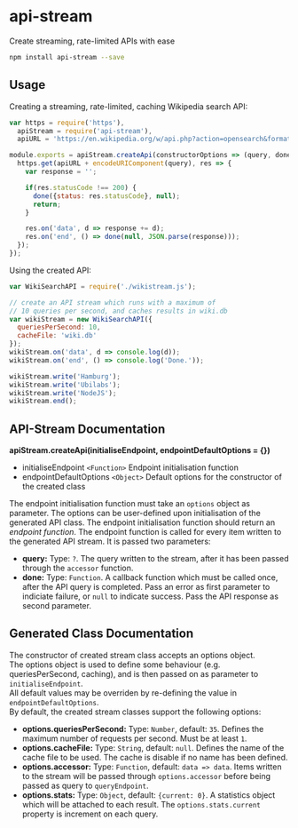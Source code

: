 # api-stream

Create streaming, rate-limited APIs with ease

```sh
npm install api-stream --save
```

## Usage

Creating a streaming, rate-limited, caching Wikipedia search API:

```js
var https = require('https'),
  apiStream = require('api-stream'),
  apiURL = 'https://en.wikipedia.org/w/api.php?action=opensearch&format=json&search=';

module.exports = apiStream.createApi(constructorOptions => (query, done) => {
  https.get(apiURL + encodeURIComponent(query), res => {
    var response = '';

    if(res.statusCode !== 200) {
      done({status: res.statusCode}, null);
      return;
    }

    res.on('data', d => response += d);
    res.on('end', () => done(null, JSON.parse(response)));
  });
});
```

Using the created API:

```js
var WikiSearchAPI = require('./wikistream.js');

// create an API stream which runs with a maximum of
// 10 queries per second, and caches results in wiki.db
var wikiStream = new WikiSearchAPI({
  queriesPerSecond: 10,
  cacheFile: 'wiki.db'
});
wikiStream.on('data', d => console.log(d));
wikiStream.on('end', () => console.log('Done.'));

wikiStream.write('Hamburg');
wikiStream.write('Ubilabs');
wikiStream.write('NodeJS');
wikiStream.end();
```

## API-Stream Documentation

**apiStream.createApi(initialiseEndpoint, endpointDefaultOptions = {})**

* initialiseEndpoint `<Function>` Endpoint initialisation function
* endpointDefaultOptions `<Object>` Default options for the constructor of the created class

The endpoint initialisation function must take an `options` object as parameter. The options can be user-defined upon initialisation of the generated API class. The endpoint initialisation function should return an *endpoint function*. The endpoint function is called for every item written to the generated API stream. It is passed two parameters:

* **query:** Type: `?`. The query written to the stream, after it has been passed through the `accessor` function.
* **done:** Type: `Function`. A callback function which must be called once, after the API query is completed. Pass an error as first parameter to indiciate failure, or `null` to indicate success. Pass the API response as second parameter.

## Generated Class Documentation

The constructor of created stream class accepts an options object.  
The options object is used to define some behaviour (e.g. queriesPerSecond, caching), and is then passed on as parameter to `initialiseEndpoint`.  
All default values may be overriden by re-defining the value in `endpointDefaultOptions`.  
By default, the created stream classes support the following options:

* **options.queriesPerSecond:** Type: `Number`, default: `35`. Defines the maximum number of requests per second. Must be at least `1`.
* **options.cacheFile:** Type: `String`, default: `null`. Defines the name of the cache file to be used. The cache is disable if no name has been defined.
* **options.accessor:** Type: `Function`, default: `data => data`. Items written to the stream will be passed through `options.accessor` before being passed as query to `queryEndpoint`.
* **options.stats:** Type: `Object`, default: `{current: 0}`. A statistics object which will be attached to each result. The `options.stats.current` property is increment on each query.
